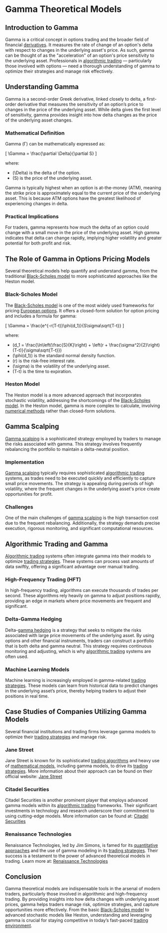 # Gamma Theoretical Models

## Introduction to Gamma
Gamma is a critical concept in options trading and the broader field of financial [derivatives](../d/derivatives.md). It measures the rate of change of an option's delta with respect to changes in the underlying asset's price. As such, gamma can be thought of as the "acceleration" of an option's price sensitivity to the underlying asset. Professionals in [algorithmic trading](../a/algorithmic_trading.md) — particularly those involved with options — need a thorough understanding of gamma to optimize their strategies and manage risk effectively.

## Understanding Gamma
Gamma is a second-order Greek derivative, linked closely to delta, a first-order derivative that measures the sensitivity of an option’s price to changes in the price of the underlying asset. While delta gives the first level of sensitivity, gamma provides insight into how delta changes as the price of the underlying asset changes. 

### Mathematical Definition
Gamma (Γ) can be mathematically expressed as:

\[ \Gamma = \frac{\partial \Delta}{\partial S} \]

where:
- \(\Delta\) is the delta of the option.
- \(S\) is the price of the underlying asset.

Gamma is typically highest when an option is at-the-money (ATM), meaning the strike price is approximately equal to the current price of the underlying asset. This is because ATM options have the greatest likelihood of experiencing changes in delta.

### Practical Implications
For traders, gamma represents how much the delta of an option could change with a small move in the price of the underlying asset. High gamma indicates that delta can change rapidly, implying higher volatility and greater potential for both profit and risk.

## The Role of Gamma in Options Pricing Models
Several theoretical models help quantify and understand gamma, from the traditional [Black-Scholes model](../b/black-scholes_model.md) to more sophisticated approaches like the Heston model.

### Black-Scholes Model
The [Black-Scholes model](../b/black-scholes_model.md) is one of the most widely used frameworks for pricing [European options](../e/european_options.md). It offers a closed-form solution for option pricing and includes a formula for gamma:

\[ \Gamma = \frac{e^{-r(T-t)}\phi(d_1)}{S\sigma\sqrt{T-t}} \]

where:
- \(d_1 = \frac{\ln\left(\frac{S}{K}\right) + \left(r + \frac{\sigma^2}{2}\right)(T-t)}{\sigma\sqrt{T-t}}\)
- \(\phi(d_1)\) is the standard normal density function.
- \(r\) is the risk-free interest rate.
- \(\sigma\) is the volatility of the underlying asset.
- \(T-t\) is the time to expiration.

### Heston Model
The Heston model is a more advanced approach that incorporates stochastic volatility, addressing the shortcomings of the [Black-Scholes model](../b/black-scholes_model.md). In the Heston model, gamma is more complex to calculate, involving [numerical methods](../n/numerical_methods_in_trading.md) rather than closed-form solutions.

## Gamma Scalping
[Gamma scalping](../g/gamma_scalping.md) is a sophisticated strategy employed by traders to manage the risks associated with gamma. This strategy involves frequently rebalancing the portfolio to maintain a delta-neutral position. 

### Implementation
[Gamma scalping](../g/gamma_scalping.md) typically requires sophisticated [algorithmic trading](../a/algorithmic_trading.md) systems, as trades need to be executed quickly and efficiently to capture small price movements. The strategy is appealing during periods of high volatility, where the frequent changes in the underlying asset's price create opportunities for profit.

### Challenges
One of the main challenges of [gamma scalping](../g/gamma_scalping.md) is the high transaction cost due to the frequent rebalancing. Additionally, the strategy demands precise execution, rigorous monitoring, and significant computational resources.

## Algorithmic Trading and Gamma
[Algorithmic trading](../a/algorithmic_trading.md) systems often integrate gamma into their models to optimize [trading strategies](../t/trading_strategies.md). These systems can process vast amounts of data swiftly, offering a significant advantage over manual trading.

### High-Frequency Trading (HFT)
In high-frequency trading, algorithms can execute thousands of trades per second. These algorithms rely heavily on gamma to adjust positions rapidly, providing an edge in markets where price movements are frequent and significant.

### Delta-Gamma Hedging
Delta-[gamma hedging](../g/gamma_hedging.md) is a strategy that seeks to mitigate the risks associated with large price movements of the underlying asset. By using options and other financial instruments, traders can construct a portfolio that is both delta and gamma neutral. This strategy requires continuous monitoring and adjusting, which is why [algorithmic trading](../a/algorithmic_trading.md) systems are often used.

### Machine Learning Models
Machine learning is increasingly employed in gamma-related [trading strategies](../t/trading_strategies.md). These models can learn from historical data to predict changes in the underlying asset’s price, thereby helping traders to adjust their positions in real time.

## Case Studies of Companies Utilizing Gamma Models
Several financial institutions and trading firms leverage gamma models to optimize their [trading strategies](../t/trading_strategies.md) and manage risk.

### Jane Street
Jane Street is known for its sophisticated [trading algorithms](../t/trading_algorithms.md) and heavy use of [mathematical models](../m/mathematical_models_in_trading.md), including gamma models, to drive its [trading strategies](../t/trading_strategies.md). More information about their approach can be found on their official website: [Jane Street](https://www.janestreet.com/)

### Citadel Securities
Citadel Securities is another prominent player that employs advanced gamma models within its [algorithmic trading](../a/algorithmic_trading.md) frameworks. Their significant investments in technology and research underscore their commitment to using cutting-edge models. More information can be found at: [Citadel Securities](https://www.citadelsecurities.com/)

### Renaissance Technologies
Renaissance Technologies, led by Jim Simons, is famed for its [quantitative approaches](../q/quantitative_approaches.md) and the use of gamma modeling in its [trading strategies](../t/trading_strategies.md). Their success is a testament to the power of advanced theoretical models in trading. Learn more at: [Renaissance Technologies](https://www.rentec.com/)

## Conclusion
Gamma theoretical models are indispensable tools in the arsenal of modern traders, particularly those involved in algorithmic and high-frequency trading. By providing insights into how delta changes with underlying asset prices, gamma helps traders manage risk, optimize strategies, and capture opportunities more effectively. From the basic [Black-Scholes model](../b/black-scholes_model.md) to advanced stochastic models like Heston, understanding and leveraging gamma is crucial for staying competitive in today’s fast-paced [trading environment](../t/trading_environment.md).
